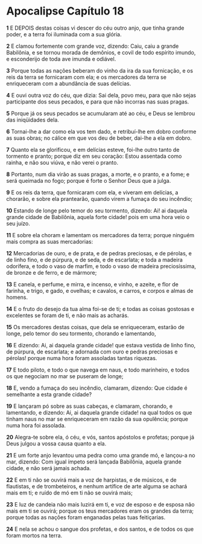 # Apocalipse Capítulo 18

**1** 	E DEPOIS destas coisas vi descer do céu outro anjo, que tinha grande poder, e a terra foi iluminada com a sua glória.

**2** 	E clamou fortemente com grande voz, dizendo: Caiu, caiu a grande Babilônia, e se tornou morada de demônios, e covil de todo espírito imundo, e esconderijo de toda ave imunda e odiável.

**3** 	Porque todas as nações beberam do vinho da ira da sua fornicação, e os reis da terra se fornicaram com ela; e os mercadores da terra se enriqueceram com a abundância de suas delícias.

**4** 	E ouvi outra voz do céu, que dizia: Sai dela, povo meu, para que não sejas participante dos seus pecados, e para que não incorras nas suas pragas.

**5** 	Porque já os seus pecados se acumularam até ao céu, e Deus se lembrou das iniqüidades dela.

**6** 	Tornai-lhe a dar como ela vos tem dado, e retribuí-lhe em dobro conforme as suas obras; no cálice em que vos deu de beber, dai-lhe a ela em dobro.

**7** 	Quanto ela se glorificou, e em delícias esteve, foi-lhe outro tanto de tormento e pranto; porque diz em seu coração: Estou assentada como rainha, e não sou viúva, e não verei o pranto.

**8** 	Portanto, num dia virão as suas pragas, a morte, e o pranto, e a fome; e será queimada no fogo; porque é forte o Senhor Deus que a julga.

**9** 	E os reis da terra, que fornicaram com ela, e viveram em delícias, a chorarão, e sobre ela prantearão, quando virem a fumaça do seu incêndio;

**10** 	Estando de longe pelo temor do seu tormento, dizendo: Ai! ai daquela grande cidade de Babilônia, aquela forte cidade! pois em uma hora veio o seu juízo.

**11** 	E sobre ela choram e lamentam os mercadores da terra; porque ninguém mais compra as suas mercadorias:

**12** 	Mercadorias de ouro, e de prata, e de pedras preciosas, e de pérolas, e de linho fino, e de púrpura, e de seda, e de escarlata; e toda a madeira odorífera, e todo o vaso de marfim, e todo o vaso de madeira preciosíssima, de bronze e de ferro, e de mármore;

**13** 	E canela, e perfume, e mirra, e incenso, e vinho, e azeite, e flor de farinha, e trigo, e gado, e ovelhas; e cavalos, e carros, e corpos e almas de homens.

**14** 	E o fruto do desejo da tua alma foi-se de ti; e todas as coisas gostosas e excelentes se foram de ti, e não mais as acharás.

**15** 	Os mercadores destas coisas, que dela se enriqueceram, estarão de longe, pelo temor do seu tormento, chorando e lamentando,

**16** 	E dizendo: Ai, ai daquela grande cidade! que estava vestida de linho fino, de púrpura, de escarlata; e adornada com ouro e pedras preciosas e pérolas! porque numa hora foram assoladas tantas riquezas.

**17** 	E todo piloto, e todo o que navega em naus, e todo marinheiro, e todos os que negociam no mar se puseram de longe;

**18** 	E, vendo a fumaça do seu incêndio, clamaram, dizendo: Que cidade é semelhante a esta grande cidade?

**19** 	E lançaram pó sobre as suas cabeças, e clamaram, chorando, e lamentando, e dizendo: Ai, ai daquela grande cidade! na qual todos os que tinham naus no mar se enriqueceram em razão da sua opulência; porque numa hora foi assolada.

**20** 	Alegra-te sobre ela, ó céu, e vós, santos apóstolos e profetas; porque já Deus julgou a vossa causa quanto a ela.

**21** 	E um forte anjo levantou uma pedra como uma grande mó, e lançou-a no mar, dizendo: Com igual ímpeto será lançada Babilônia, aquela grande cidade, e não será jamais achada.

**22** 	E em ti não se ouvirá mais a voz de harpistas, e de músicos, e de flautistas, e de trombeteiros, e nenhum artífice de arte alguma se achará mais em ti; e ruído de mó em ti não se ouvirá mais;

**23** 	E luz de candeia não mais luzirá em ti, e voz de esposo e de esposa não mais em ti se ouvirá; porque os teus mercadores eram os grandes da terra; porque todas as nações foram enganadas pelas tuas feitiçarias.

**24** 	E nela se achou o sangue dos profetas, e dos santos, e de todos os que foram mortos na terra.

